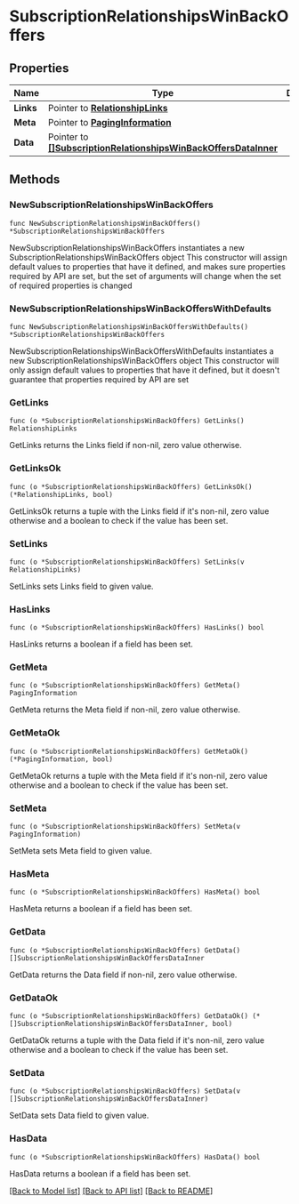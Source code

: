# SubscriptionRelationshipsWinBackOffers

## Properties

Name | Type | Description | Notes
------------ | ------------- | ------------- | -------------
**Links** | Pointer to [**RelationshipLinks**](RelationshipLinks.md) |  | [optional] 
**Meta** | Pointer to [**PagingInformation**](PagingInformation.md) |  | [optional] 
**Data** | Pointer to [**[]SubscriptionRelationshipsWinBackOffersDataInner**](SubscriptionRelationshipsWinBackOffersDataInner.md) |  | [optional] 

## Methods

### NewSubscriptionRelationshipsWinBackOffers

`func NewSubscriptionRelationshipsWinBackOffers() *SubscriptionRelationshipsWinBackOffers`

NewSubscriptionRelationshipsWinBackOffers instantiates a new SubscriptionRelationshipsWinBackOffers object
This constructor will assign default values to properties that have it defined,
and makes sure properties required by API are set, but the set of arguments
will change when the set of required properties is changed

### NewSubscriptionRelationshipsWinBackOffersWithDefaults

`func NewSubscriptionRelationshipsWinBackOffersWithDefaults() *SubscriptionRelationshipsWinBackOffers`

NewSubscriptionRelationshipsWinBackOffersWithDefaults instantiates a new SubscriptionRelationshipsWinBackOffers object
This constructor will only assign default values to properties that have it defined,
but it doesn't guarantee that properties required by API are set

### GetLinks

`func (o *SubscriptionRelationshipsWinBackOffers) GetLinks() RelationshipLinks`

GetLinks returns the Links field if non-nil, zero value otherwise.

### GetLinksOk

`func (o *SubscriptionRelationshipsWinBackOffers) GetLinksOk() (*RelationshipLinks, bool)`

GetLinksOk returns a tuple with the Links field if it's non-nil, zero value otherwise
and a boolean to check if the value has been set.

### SetLinks

`func (o *SubscriptionRelationshipsWinBackOffers) SetLinks(v RelationshipLinks)`

SetLinks sets Links field to given value.

### HasLinks

`func (o *SubscriptionRelationshipsWinBackOffers) HasLinks() bool`

HasLinks returns a boolean if a field has been set.

### GetMeta

`func (o *SubscriptionRelationshipsWinBackOffers) GetMeta() PagingInformation`

GetMeta returns the Meta field if non-nil, zero value otherwise.

### GetMetaOk

`func (o *SubscriptionRelationshipsWinBackOffers) GetMetaOk() (*PagingInformation, bool)`

GetMetaOk returns a tuple with the Meta field if it's non-nil, zero value otherwise
and a boolean to check if the value has been set.

### SetMeta

`func (o *SubscriptionRelationshipsWinBackOffers) SetMeta(v PagingInformation)`

SetMeta sets Meta field to given value.

### HasMeta

`func (o *SubscriptionRelationshipsWinBackOffers) HasMeta() bool`

HasMeta returns a boolean if a field has been set.

### GetData

`func (o *SubscriptionRelationshipsWinBackOffers) GetData() []SubscriptionRelationshipsWinBackOffersDataInner`

GetData returns the Data field if non-nil, zero value otherwise.

### GetDataOk

`func (o *SubscriptionRelationshipsWinBackOffers) GetDataOk() (*[]SubscriptionRelationshipsWinBackOffersDataInner, bool)`

GetDataOk returns a tuple with the Data field if it's non-nil, zero value otherwise
and a boolean to check if the value has been set.

### SetData

`func (o *SubscriptionRelationshipsWinBackOffers) SetData(v []SubscriptionRelationshipsWinBackOffersDataInner)`

SetData sets Data field to given value.

### HasData

`func (o *SubscriptionRelationshipsWinBackOffers) HasData() bool`

HasData returns a boolean if a field has been set.


[[Back to Model list]](../README.md#documentation-for-models) [[Back to API list]](../README.md#documentation-for-api-endpoints) [[Back to README]](../README.md)


